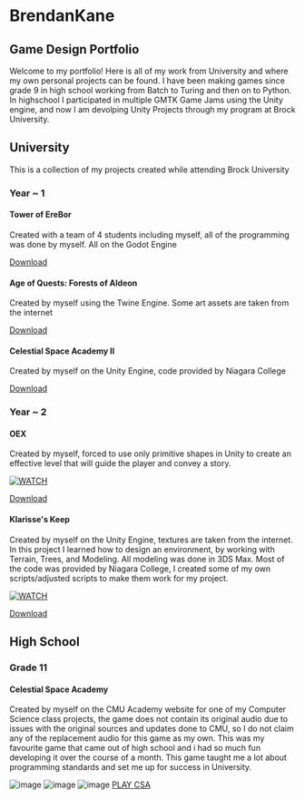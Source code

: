 # BrendanKane
## Game Design Portfolio

Welcome to my portfolio! Here is all of my work from University and where my own personal projects can be found.
I have been making games since grade 9 in high school working from Batch to Turing and then on to Python.
In highschool I participated in multiple GMTK Game Jams using the Unity engine, and now I am devolping Unity Projects through my program at Brock University.

## University
This is a collection of my projects created while attending Brock University

### Year ~ 1
#### Tower of EreBor
Created with a team of 4 students including myself, all of the programming was done by myself.
All on the Godot Engine

[Download](https://drive.google.com/file/d/1ehP9EeWACbjU9ArXUP91Sym4CfYrZ4_D/view?usp=sharing)


#### Age of Quests: Forests of Aldeon
Created by myself using the Twine Engine. Some art assets are taken from the internet 

[Download](Games/University/Year_1/Age_of_Quests_Forests_of_Aldeon/AgeofQuests_ForestsofAldeon.html)


#### Celestial Space Academy II
Created by myself on the Unity Engine, code provided by Niagara College

[Download](https://drive.google.com/file/d/1d1_KhFsLb6TqzJ_bsEwkoP3brP5L23Pm/view?usp=sharing)


### Year ~ 2
#### OEX
Created by myself, forced to use only primitive shapes in Unity to create an effective level that will guide the player and convey a story.

[![WATCH](https://img.youtube.com/vi/xpPi_Loji1s/0.jpg)](https://www.youtube.com/watch?v=xpPi_Loji1s)

[Download](https://drive.google.com/file/d/1v5NFY_amigPQUnR0kRZgJcczjo6Z5Oul/view?usp=sharing)


#### Klarisse's Keep
Created by myself on the Unity Engine, textures are taken from the internet.
In this project I learned how to design an environment, by working with Terrain, Trees, and Modeling. All modeling was done in 3DS Max. Most of the code was provided by Niagara College, I created some of my own scripts/adjusted scripts to make them work for my project.

[![WATCH](https://i9.ytimg.com/vi_webp/pX8qDFkjq6s/mq1.webp?sqp=CLi-x50G-oaymwEmCMACELQB8quKqQMa8AEB-AH-CYAC0AWKAgwIABABGGUgXChLMA8=&rs=AOn4CLBex3i6jtbOZ4xA1ujyrZwZa9hzsQ)](https://youtu.be/pX8qDFkjq6s)

[Download](https://drive.google.com/file/d/1C4vSpTElvAfYI3k25afIcyBi7gmRQuNB/view?usp=sharing)

## High School
### Grade 11
#### Celestial Space Academy
Created by myself on the CMU Academy website for one of my Computer Science class projects, the game does not contain its original audio due to issues with the original sources and updates done to CMU, so I do not claim any of the replacement audio for this game as my own. This was my favourite game that came out of high school and i had so much fun developing it over the course of a month. This game taught me a lot about programming standards and set me up for success in University.

![image](https://github.com/FlerBaDet/Game-Design-Portfolio/blob/main/Images/CSA-TITLE.PNG)
![image](https://github.com/FlerBaDet/Game-Design-Portfolio/blob/main/Images/CSA-BTL.PNG)
![image](https://github.com/FlerBaDet/Game-Design-Portfolio/blob/main/Images/CSA-BOSS.PNG)
[PLAY CSA](https://academy.cs.cmu.edu/sharing/oldLaceAnt0059)


